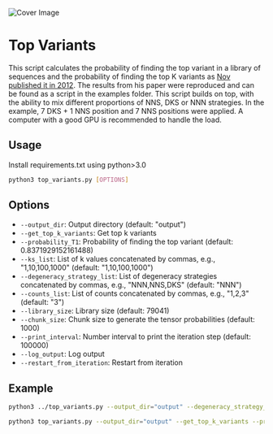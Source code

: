 ![Cover Image](./img/cover_image.jpg)

# Top Variants

This script calculates the probability of finding the top variant in a library of sequences and the probability of finding the top K variants as [Nov published it in 2012](https://doi-org.insb.bib.cnrs.fr/10.1128/AEM.06265-11). The results from his paper were reproduced and can be found as a script in the examples folder. This script builds on top, with the ability to mix different proportions of NNS, DKS or NNN strategies. In the example, 7 DKS + 1 NNS position and 7 NNS positions were applied. 
A computer with a good GPU is recommended to handle the load. 

## Usage

Install requirements.txt using python>3.0
```bash
python3 top_variants.py [OPTIONS]
```

## Options

- `--output_dir`: Output directory (default: "output")
- `--get_top_k_variants`: Get top k variants
- `--probability_T1`: Probability of finding the top variant (default: 0.8371929152161488)
- `--ks_list`: List of k values concatenated by commas, e.g., "1,10,100,1000" (default: "1,10,100,1000")
- `--degeneracy_strategy_list`: List of degeneracy strategies concatenated by commas, e.g., "NNN,NNS,DKS" (default: "NNN")
- `--counts_list`: List of counts concatenated by commas, e.g., "1,2,3" (default: "3")
- `--library_size`: Library size (default: 79041)
- `--chunk_size`: Chunk size to generate the tensor probabilities (default: 1000)
- `--print_interval`: Number interval to print the iteration step (default: 100000)
- `--log_output`: Log output
- `--restart_from_iteration`: Restart from iteration

## Example

```bash
python3 ../top_variants.py --output_dir="output" --degeneracy_strategy_list="NNN" --counts_list="3" --library_size=175835 --print_interval=1000 --log_output 

python3 top_variants.py --output_dir="output" --get_top_k_variants --probability_T1=0.95 --ks_list="1,10,100,1000"
```